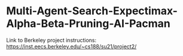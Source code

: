 # Multi-Agent-Search-Expectimax-Alpha-Beta-Pruning-AI-Pacman
Link to Berkeley project instructions: https://inst.eecs.berkeley.edu/~cs188/su21/project2/
